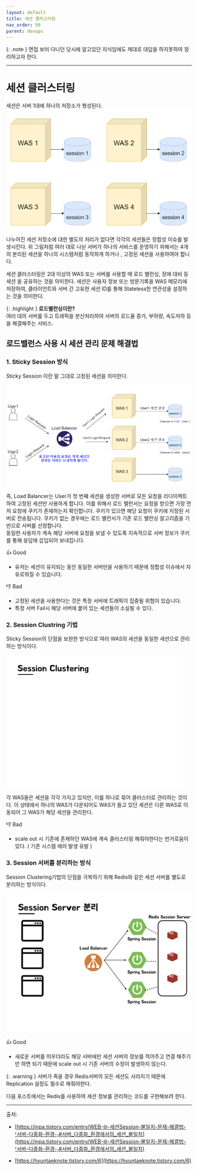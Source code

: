 ```yaml
---
layout: default
title: 세션 클러스터링
nav_order: 99
parent: devops
---
```



{: .note }
면접 보러 다니던 당시에 알고있던 지식임에도 제대로 대답을 하지못하여 정리하고자 한다.

---

# 세션 클러스터링

세션은 서버 1대에 하나의 저장소가 형성된다.   
![세션1](./images/session1.png)
나누어진 세션 저장소에 대한 별도의 처리가 없다면 각각의 세션들은 정합성 이슈를 발생시킨다. 위 그림처럼 여러 대로 나뉜 서버가 하나의 서비스를 운영하기 위해서는 4개의 분리된
세션을 하나의 시스템처럼 동작하게 하거나 , 고정된 세션을 사용하여야 합니다.  

세션 클러스터링은 2대 이상의 WAS 또는 서버를 사용할 때 로드 밸런싱, 장애 대비 등 세션 을 공유하는 것을 의미한다.
세션은 사용자 정보 또는 방문기록을 WAS 메모리에 저장하여, 클라이언트와 서버 간 고유한 세션 ID를 통해 Stateless한 연관성을 설정하는 것을 의미한다.  

{: .highlight }
<b>로드밸런싱이란?</b>  
여러 대의 서버를 두고 트래픽을 분산처리하여 서버의 로드율 증가, 부하량, 속도저하 등을 해결해주는 서비스.



## 로드밸런스 사용 시 세션 관리 문제 해결법

### 1. Sticky Session 방식

Sticky Session 이란 말 그대로 고정된 세션을 의미한다.  

![Sticky Session](./images/sticky-session.png)

즉, Load Balancer는 User가 첫 번째 세션을 생성한 서버로 모든 요청을 리다이렉트 하여 고정된 세션만 사용하게 합니다.
이를 위해서 로드 밸런서는 요청을 받으면 가장 먼저 요청에 쿠키가 존재하는지 확인합니다. 쿠키가 있으면 해당 요청이 쿠키에 지정된 서버로 전송됩니다. 쿠키가 없는 경우에는 로드 밸런서가 기존 로드 밸런싱 알고리즘을 기반으로 서버를 선정합니다.  
동일한 사용자가 계속 해당 서버에 요청을 보낼 수 있도록 지속적으로 서버 정보가 쿠키를 통해 응답에 삽입되어 보내집니다.    

👍 Good  
- 유저는 세션이 유지되는 동안 동일한 서버만을 사용하기 때문에 정합성 이슈에서 자유로워질 수 있습니다.  

👎 Bad  
- 고정된 세션을 사용한다는 것은 특정 서버에 트래픽이 집중될 위험이 있습니다.
- 특정 서버 Fail시 해당 서버에 붙어 있는 세션들이 소실될 수 있다.


### 2. Session Clustring 기법

Sticky Session의 단점을 보완한 방식으로 여러 WAS의 세션을 동일한 세션으로 관리하는 방식이다.

![session-clustring](./images/session-clustring.gif)

각 WAS들은 세션을 각각 가지고 있지만, 이를 하나로 묶어 클러스터로 관리하는 것이다. 이 상태에서 하나의 WAS가 다운되어도 WAS가 들고 있던 세션은 다른 WAS로 이동되어 그 WAS가 해당 세션을 관리한다.


👎 Bad  
- scale out 시 기존에 존재하던 WAS에 계속 클러스터링 해줘야한다는 번거로움이 있다. ( 기존 시스템 에러 발생 유발 )


### 3. Session 서버를 분리하는 방식

Session Clustering기법의 단점을 극복하기 위해 Redis와 같은 세션 서버를 별도로 분리하는 방식이다.

![session-server-isolation](./images/session-server-isolation.png)

👍 Good  

- 새로운 서버를 띄우더라도 해당 서버에만 세션 서버의 정보를 적어주고 연결 해주기만 하면 되기 때문에 scale out 시 기존 서버의 수정이 발생하지 않는다.


{: .warning }
서버가 죽을 경우 Redis서버의 모든 세션도 사라지기 때문에 Replication 설정도 필수로 해줘야한다.  


다음 포스트에서는 Redis를 사용하여 세션 정보를 관리하는 코드를 구현해보려 한다.


---

출처:   
- [https://inpa.tistory.com/entry/WEB-🌐-세션Session-불일치-문제-해결법-⸢서버-다중화-환경-⸥#서버_다중화_환경에서의_세션_불일치](https://inpa.tistory.com/entry/WEB-🌐-세션Session-불일치-문제-해결법-⸢서버-다중화-환경-⸥#서버_다중화_환경에서의_세션_불일치)

- [https://hyuntaeknote.tistory.com/6](https://hyuntaeknote.tistory.com/6)



[Google]: http://www.google.com  
[Facebook]: http://www.facebook.com  
